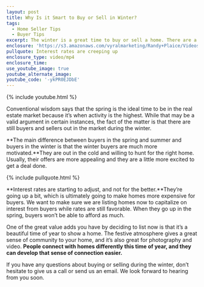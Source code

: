 ```yaml
---
layout: post
title: Why Is it Smart to Buy or Sell in Winter?
tags:
  - Home Seller Tips
  - Buyer Tips
excerpt: The winter is a great time to buy or sell a home. There are a number of advantages you won’t get in the spring or summer.
enclosure: 'https://s3.amazonaws.com/vyralmarketing/Randy+Plaice/Videos/2017/Make+It+Happen+This+Winter+-+Santa+Clarita+Real+Estate+Agent.mp4'
pullquote: Interest rates are creeping up
enclosure_type: video/mp4
enclosure_time:
use_youtube_image: true
youtube_alternate_image:
youtube_code: '-ykPR0EJDbE'
---
```



{% include youtube.html %}

Conventional wisdom says that the spring is the ideal time to be in the real estate market because it’s when activity is the highest. While that may be a valid argument in certain instances, the fact of the matter is that there are still buyers and sellers out in the market during the winter.

**The main difference between buyers in the spring and summer and buyers in the winter is that the winter buyers are much more motivated.**They are out in the cold and willing to hunt for the right home. Usually, their offers are more appealing and they are a little more excited to get a deal done.

{% include pullquote.html %}

**Interest rates are starting to adjust, and not for the better.**They’re going up a bit, which is ultimately going to make homes more expensive for buyers. We want to make sure we are listing homes now to capitalize on interest from buyers while rates are still favorable. When they go up in the spring, buyers won’t be able to afford as much.

One of the great value adds you have by deciding to list now is that it’s a beautiful time of year to show a home. The festive atmosphere gives a great sense of community to your home, and it’s also great for photography and video. **People connect with homes differently this time of year, and they can develop that sense of connection easier.**

If you have any questions about buying or selling during the winter, don’t hesitate to give us a call or send us an email. We look forward to hearing from you soon.